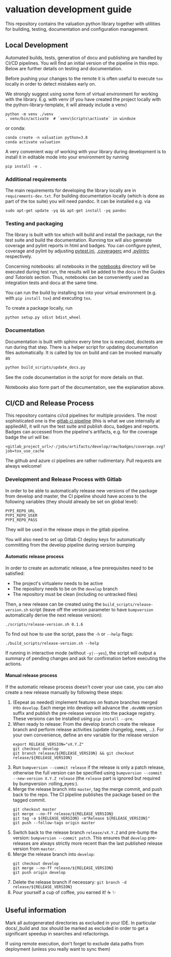 # valuation development guide

This repository contains the valuation python library together with utilities
for building, testing, documentation and configuration management.

## Local Development

Automated builds, tests, generation of docu and publishing are handled by CI/CD
pipelines. You will find an initial version of the pipeline in this repo. Below
are further details on testing and documentation.

Before pushing your changes to the remote it is often useful to execute `tox`
locally in order to detect mistakes early on.

We strongly suggest using some form of virtual environment for working with the
library. E.g. with venv (if you have created the project locally with the
python-library-template, it will already include a venv)

```shell script
python -m venv ./venv
. venv/bin/activate  # `venv\Scripts\activate` in windoze
```

or conda:

```shell script
conda create -n valuation python=3.8
conda activate valuation
```

A very convenient way of working with your library during development is to
install it in editable mode into your environment by running

```shell script
pip install -e .
```


### Additional requirements

The main requirements for developing the library locally are in
`requirements-dev.txt`. For building documentation locally (which is done as
part of the tox suite) you will need pandoc. It can be installed e.g. via

```shell script
sudo apt-get update -yq && apt-get install -yq pandoc
```

### Testing and packaging

The library is built with tox which will build and install the package, run the
test suite and build the documentation. Running tox will also generate coverage
and pylint reports in html and badges. You can configure pytest, coverage and
pylint by adjusting [pytest.ini](pytest.ini), [.coveragerc](.coveragerc) and
[.pylintrc](.pylintrc) respectively.

Concerning notebooks: all notebooks in the [notebooks](notebooks) directory will
be executed during test run, the results will be added to the docu in the
_Guides and Tutorials_ section. Thus, notebooks can be conveniently used as
integration tests and docu at the same time.

You can run the build by installing tox into your virtual environment (e.g. with
`pip install tox`) and executing `tox`.

To create a package locally, run
```shell script
python setup.py sdist bdist_wheel
```

### Documentation

Documentation is built with sphinx every time tox is executed, doctests are run
during that step. There is a helper script for updating documentation files
automatically. It is called by tox on build and can be invoked manually as

```bash
python build_scripts/update_docs.py
```
See the code documentation in the script for more details on that.

Notebooks also form part of the documentation, see the explanation above.


## CI/CD and Release Process

This repository contains ci/cd pipelines for multiple providers. The most
sophisticated one is the [gitlab ci pipeline](.gitlab-ci.yml) (this is what we
use internally at appliedAI), it will run the test suite and publish docu,
badges and reports. Badges can accessed from the pipeline's artifacts, e.g. for
the coverage badge the url will be:

```
<gitlab_project_url>/-/jobs/artifacts/develop/raw/badges/coverage.svg?job=tox_use_cache
```

The github and azure ci pipelines are rather rudimentary. Pull requests are
always welcome!

### Development and Release Process with Gitlab

In order to be able to automatically release new versions of the package from
develop and master, the CI pipeline should have access to the following
variables (they should already be set on global level):

```
PYPI_REPO_URL
PYPI_REPO_USER
PYPI_REPO_PASS
```

They will be used in the release steps in the gitlab pipeline.

You will also need to set up Gitlab CI deploy keys for 
automatically committing from the develop pipeline during version bumping


#### Automatic release process

In order to create an automatic release, a few prerequisites need to be
satisfied:

- The project's virtualenv needs to be active
- The repository needs to be on the `develop` branch
- The repository must be clean (including no untracked files)

Then, a new release can be created using the `build_scripts/release-version.sh`
script (leave off the version parameter to have `bumpversion` automatically
derive the next release version):

```shell script
./scripts/release-version.sh 0.1.6
```

To find out how to use the script, pass the `-h` or `--help` flags:

```shell script
./build_scripts/release-version.sh --help
```

If running in interactive mode (without `-y|--yes`), the script will output a
summary of pending changes and ask for confirmation before executing the
actions.

#### Manual release process
If the automatic release process doesn't cover your use case, you can also
create a new release manually by following these steps:

1. (Eepeat as needed) implement features on feature branches merged into
  `develop`. Each merge into develop will advance the `.devNNN` version suffix
   and publish the pre-release version into the package registry. These versions
   can be installed using `pip install --pre`.
2. When ready to release: From the develop branch create the release branch and
   perform release activities (update changelog, news, ...). For your own
   convenience, define an env variable for the release version
    ```shell script
    export RELEASE_VERSION="vX.Y.Z"
    git checkout develop
    git branch release/${RELEASE_VERSION} && git checkout release/${RELEASE_VERSION}
    ```
3. Run `bumpversion --commit release` if the release is only a patch release,
   otherwise the full version can be specified using 
   `bumpversion --commit --new-version X.Y.Z release`
   (the `release` part is ignored but required by bumpversion :rolling_eyes:).
4. Merge the release branch into `master`, tag the merge commit, and push back to the repo. 
   The CI pipeline publishes the package based on the tagged commit.
    ```shell script
    git checkout master
    git merge --no-ff release/${RELEASE_VERSION}
    git tag -a ${RELEASE_VERSION} -m"Release ${RELEASE_VERSION}"
    git push --follow-tags origin master
    ```
5. Switch back to the release branch `release/vX.Y.Z` and pre-bump the version:
   `bumpversion --commit patch`. This ensures that `develop` pre-releases are
   always strictly more recent than the last published release version from 
   `master`.
6. Merge the release branch into `develop`:
    ```shell script
    git checkout develop
    git merge --no-ff release/${RELEASE_VERSION}
    git push origin develop
    ```
6. Delete the release branch if necessary: 
   `git branch -d release/${RELEASE_VERSION}`
7. Pour yourself a cup of coffee, you earned it! :coffee: :sparkles:

## Useful information

Mark all autogenerated directories as excluded in your IDE. In particular
docs/_build and .tox should be marked as excluded in order to get a significant
speedup in searches and refactorings.

If using remote execution, don't forget to exclude data paths from deployment
(unless you really want to sync them)

